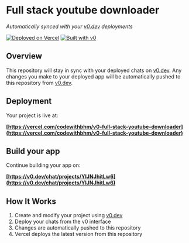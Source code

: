 # Full stack youtube downloader

*Automatically synced with your [v0.dev](https://v0.dev) deployments*

[![Deployed on Vercel](https://img.shields.io/badge/Deployed%20on-Vercel-black?style=for-the-badge&logo=vercel)](https://vercel.com/codewithbhm/v0-full-stack-youtube-downloader)
[![Built with v0](https://img.shields.io/badge/Built%20with-v0.dev-black?style=for-the-badge)](https://v0.dev/chat/projects/YIJNJhitLw6)

## Overview

This repository will stay in sync with your deployed chats on [v0.dev](https://v0.dev).
Any changes you make to your deployed app will be automatically pushed to this repository from [v0.dev](https://v0.dev).

## Deployment

Your project is live at:

**[https://vercel.com/codewithbhm/v0-full-stack-youtube-downloader](https://vercel.com/codewithbhm/v0-full-stack-youtube-downloader)**

## Build your app

Continue building your app on:

**[https://v0.dev/chat/projects/YIJNJhitLw6](https://v0.dev/chat/projects/YIJNJhitLw6)**

## How It Works

1. Create and modify your project using [v0.dev](https://v0.dev)
2. Deploy your chats from the v0 interface
3. Changes are automatically pushed to this repository
4. Vercel deploys the latest version from this repository
